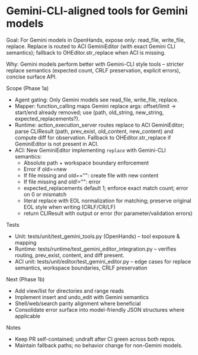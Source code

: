 # Gemini-CLI-aligned tools for Gemini models

Goal: For Gemini models in OpenHands, expose only: read_file, write_file, replace. Replace is routed to ACI GeminiEditor (with exact Gemini CLI semantics); fallback to OHEditor.str_replace when ACI is missing.

Why: Gemini models perform better with Gemini-CLI style tools – stricter replace semantics (expected count, CRLF preservation, explicit errors), concise surface API.

Scope (Phase 1a)
- Agent gating: Only Gemini models see read_file, write_file, replace.
- Mapper: function_calling maps Gemini replace args: offset/limit -> start/end already removed; use (path, old_string, new_string, expected_replacements?).
- Runtime: action_execution_server routes replace to ACI GeminiEditor; parse CLIResult (path, prev_exist, old_content, new_content) and compute diff for observation. Fallback to OHEditor.str_replace if GeminiEditor is not present in ACI.
- ACI: New GeminiEditor implementing `replace` with Gemini-CLI semantics:
  - Absolute path + workspace boundary enforcement
  - Error if old==new
  - If file missing and old=="": create file with new content
  - If file missing and old!="": error
  - expected_replacements default 1; enforce exact match count; error on 0 or mismatch
  - literal replace with EOL normalization for matching; preserve original EOL style when writing (CRLF/CR/LF)
  - return CLIResult with output or error (for parameter/validation errors)

Tests
- Unit: tests/unit/test_gemini_tools.py (OpenHands) – tool exposure & mapping
- Runtime: tests/runtime/test_gemini_editor_integration.py – verifies routing, prev_exist, content, and diff present.
- ACI unit: tests/unit/editor/test_gemini_editor.py – edge cases for replace semantics, workspace boundaries, CRLF preservation

Next (Phase 1b)
- Add view/list for directories and range reads
- Implement insert and undo_edit with Gemini semantics
- Shell/web/search parity alignment where beneficial
- Consolidate error surface into model-friendly JSON structures where applicable

Notes
- Keep PR self-contained; undraft after CI green across both repos.
- Maintain fallback paths; no behavior change for non-Gemini models.

